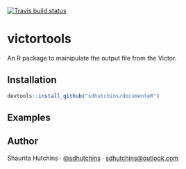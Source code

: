 [![Travis build status](https://travis-ci.org/sdhutchins/victortools.svg?branch=master)](https://travis-ci.org/sdhutchins/victortools)

# victortools

An R package to mainipulate the output file from the Victor.

## Installation

```r
devtools::install_github("sdhutchins/documenteR")
```

## Examples


## Author

Shaurita Hutchins · [@sdhutchins](https://github.com/sdhutchins) · [sdhutchins@outlook.com](mailto:sdhutchins@outlook.com)
